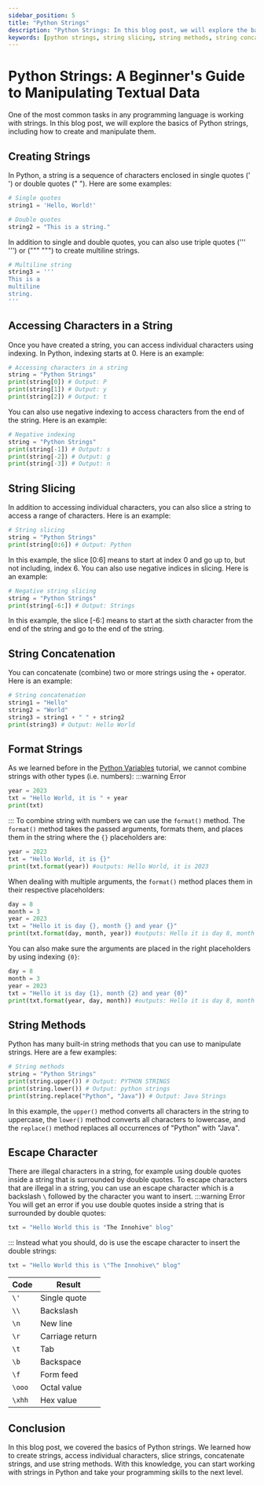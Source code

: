 ```yaml
---
sidebar_position: 5
title: "Python Strings"
description: "Python Strings: In this blog post, we will explore the basics of Python strings, including how to create and manipulate them."
keywords: [python strings, string slicing, string methods, string concatenation]
---
```


# Python Strings: A Beginner's Guide to Manipulating Textual Data

One of the most common tasks in any programming language is working with strings. In this blog post, we will explore the basics of Python strings, including how to create and manipulate them.

## Creating Strings

In Python, a string is a sequence of characters enclosed in single quotes (' ') or double quotes (" "). Here are some examples:

```python
# Single quotes
string1 = 'Hello, World!'

# Double quotes
string2 = "This is a string."
```

In addition to single and double quotes, you can also use triple quotes (''' ''') or (""" """) to create multiline strings.

```python
# Multiline string
string3 = '''
This is a
multiline
string.
'''
```

## Accessing Characters in a String

Once you have created a string, you can access individual characters using indexing. In Python, indexing starts at 0. Here is an example:

```python
# Accessing characters in a string
string = "Python Strings"
print(string[0]) # Output: P
print(string[1]) # Output: y
print(string[2]) # Output: t
```

You can also use negative indexing to access characters from the end of the string. Here is an example:

```python
# Negative indexing
string = "Python Strings"
print(string[-1]) # Output: s
print(string[-2]) # Output: g
print(string[-3]) # Output: n
```

## String Slicing

In addition to accessing individual characters, you can also slice a string to access a range of characters. Here is an example:

```python
# String slicing
string = "Python Strings"
print(string[0:6]) # Output: Python
```

In this example, the slice [0:6] means to start at index 0 and go up to, but not including, index 6. You can also use negative indices in slicing. Here is an example:

```python
# Negative string slicing
string = "Python Strings"
print(string[-6:]) # Output: Strings
```

In this example, the slice [-6:] means to start at the sixth character from the end of the string and go to the end of the string.

## String Concatenation

You can concatenate (combine) two or more strings using the + operator. Here is an example:

```python
# String concatenation
string1 = "Hello"
string2 = "World"
string3 = string1 + " " + string2
print(string3) # Output: Hello World
```

## Format Strings
As we learned before in the [Python Variables](python-variables) tutorial, we cannot combine strings with other types (i.e. numbers):
:::warning Error
```python
year = 2023
txt = "Hello World, it is " + year
print(txt)
```
:::
To combine string with numbers we can use the `format()` method. The `format()` method takes the passed arguments, formats them, and places them in the string where the `{}` placeholders are:

```python
year = 2023
txt = "Hello World, it is {}"
print(txt.format(year)) #outputs: Hello World, it is 2023
```
When dealing with multiple arguments, the `format()` method places them in their respective placeholders:
```python
day = 8
month = 3
year = 2023
txt = "Hello it is day {}, month {} and year {}"
print(txt.format(day, month, year)) #outputs: Hello it is day 8, month 3 and year 2023
```
You can also make sure the arguments are placed in the right placeholders by using indexing `{0}`:
```python
day = 8
month = 3
year = 2023
txt = "Hello it is day {1}, month {2} and year {0}"
print(txt.format(year, day, month)) #outputs: Hello it is day 8, month 3 and year 2023
```

## String Methods

Python has many built-in string methods that you can use to manipulate strings. Here are a few examples:

```python
# String methods
string = "Python Strings"
print(string.upper()) # Output: PYTHON STRINGS
print(string.lower()) # Output: python strings
print(string.replace("Python", "Java")) # Output: Java Strings
```

In this example, the `upper()` method converts all characters in the string to uppercase, the `lower()` method converts all characters to lowercase, and the `replace()` method replaces all occurrences of "Python" with "Java".

## Escape Character
There are illegal characters in a string, for example using double quotes inside a string that is surrounded by double quotes.
To escape characters that are illegal in a string, you can use an escape character which is a backslash `\` followed by the character you want to insert.
:::warning Error
You will get an error if you use double quotes inside a string that is surrounded by double quotes:
```python
txt = "Hello World this is "The Innohive" blog"
```
:::
Instead what you should, do is use the escape character to insert the double strings:
```python
txt = "Hello World this is \"The Innohive\" blog"
```

<table>
<thead>
<th>Code</th>
<th>Result</th>
</thead>
<tr>
<td class="column50"><code>\'</code></td>
<td>Single quote</td>
</tr>
<tr>
<td class="column50"><code>\\</code></td>
<td>Backslash</td>
</tr>
<tr>
<td class="column50"><code>\n</code></td>
<td>New line</td>
</tr>
<tr>
<td class="column50"><code>\r</code></td>
<td>Carriage return</td>
</tr>
<tr>
<td class="column50"><code>\t</code></td>
<td>Tab</td>
</tr>
<tr>
<td class="column50"><code>\b</code></td>
<td>Backspace</td>
</tr>
<tr>
<td class="column50"><code>\f</code></td>
<td>Form feed</td>
</tr>
<tr>
<td class="column50"><code>\ooo</code></td>
<td>Octal value</td>
</tr>
<tr>
<td class="column50"><code>\xhh</code></td>
<td>Hex value</td>
</tr>
</table>

## Conclusion

In this blog post, we covered the basics of Python strings. We learned how to create strings, access individual characters, slice strings, concatenate strings, and use string methods. With this knowledge, you can start working with strings in Python and take your programming skills to the next level.